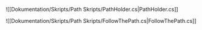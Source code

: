 ![[Dokumentation/Skripts/Path Skripts/PathHolder.cs|PathHolder.cs]]

![[Dokumentation/Skripts/Path Skripts/FollowThePath.cs|FollowThePath.cs]]